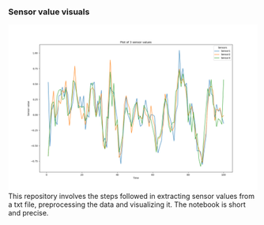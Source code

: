### Sensor value visuals
![Sensor values](sensors.png)
This repository involves the steps followed in extracting sensor values from a txt file, preprocessing the data and visualizing it. The notebook is short and precise.